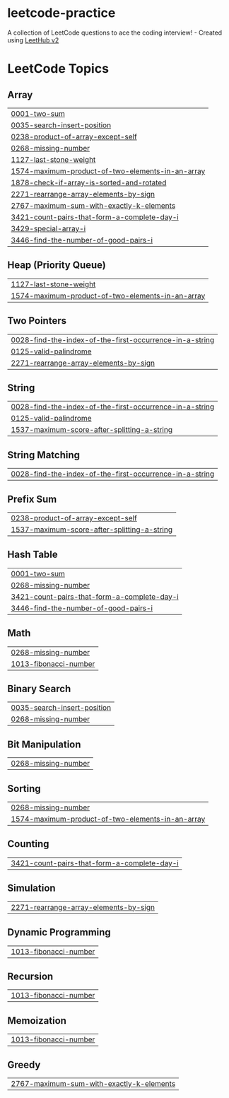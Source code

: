 # leetcode-practice
A collection of LeetCode questions to ace the coding interview! - Created using [LeetHub v2](https://github.com/arunbhardwaj/LeetHub-2.0)

<!---LeetCode Topics Start-->
# LeetCode Topics
## Array
|  |
| ------- |
| [0001-two-sum](https://github.com/Satwikyadav1/leetcode-practice/tree/master/0001-two-sum) |
| [0035-search-insert-position](https://github.com/Satwikyadav1/leetcode-practice/tree/master/0035-search-insert-position) |
| [0238-product-of-array-except-self](https://github.com/Satwikyadav1/leetcode-practice/tree/master/0238-product-of-array-except-self) |
| [0268-missing-number](https://github.com/Satwikyadav1/leetcode-practice/tree/master/0268-missing-number) |
| [1127-last-stone-weight](https://github.com/Satwikyadav1/leetcode-practice/tree/master/1127-last-stone-weight) |
| [1574-maximum-product-of-two-elements-in-an-array](https://github.com/Satwikyadav1/leetcode-practice/tree/master/1574-maximum-product-of-two-elements-in-an-array) |
| [1878-check-if-array-is-sorted-and-rotated](https://github.com/Satwikyadav1/leetcode-practice/tree/master/1878-check-if-array-is-sorted-and-rotated) |
| [2271-rearrange-array-elements-by-sign](https://github.com/Satwikyadav1/leetcode-practice/tree/master/2271-rearrange-array-elements-by-sign) |
| [2767-maximum-sum-with-exactly-k-elements](https://github.com/Satwikyadav1/leetcode-practice/tree/master/2767-maximum-sum-with-exactly-k-elements) |
| [3421-count-pairs-that-form-a-complete-day-i](https://github.com/Satwikyadav1/leetcode-practice/tree/master/3421-count-pairs-that-form-a-complete-day-i) |
| [3429-special-array-i](https://github.com/Satwikyadav1/leetcode-practice/tree/master/3429-special-array-i) |
| [3446-find-the-number-of-good-pairs-i](https://github.com/Satwikyadav1/leetcode-practice/tree/master/3446-find-the-number-of-good-pairs-i) |
## Heap (Priority Queue)
|  |
| ------- |
| [1127-last-stone-weight](https://github.com/Satwikyadav1/leetcode-practice/tree/master/1127-last-stone-weight) |
| [1574-maximum-product-of-two-elements-in-an-array](https://github.com/Satwikyadav1/leetcode-practice/tree/master/1574-maximum-product-of-two-elements-in-an-array) |
## Two Pointers
|  |
| ------- |
| [0028-find-the-index-of-the-first-occurrence-in-a-string](https://github.com/Satwikyadav1/leetcode-practice/tree/master/0028-find-the-index-of-the-first-occurrence-in-a-string) |
| [0125-valid-palindrome](https://github.com/Satwikyadav1/leetcode-practice/tree/master/0125-valid-palindrome) |
| [2271-rearrange-array-elements-by-sign](https://github.com/Satwikyadav1/leetcode-practice/tree/master/2271-rearrange-array-elements-by-sign) |
## String
|  |
| ------- |
| [0028-find-the-index-of-the-first-occurrence-in-a-string](https://github.com/Satwikyadav1/leetcode-practice/tree/master/0028-find-the-index-of-the-first-occurrence-in-a-string) |
| [0125-valid-palindrome](https://github.com/Satwikyadav1/leetcode-practice/tree/master/0125-valid-palindrome) |
| [1537-maximum-score-after-splitting-a-string](https://github.com/Satwikyadav1/leetcode-practice/tree/master/1537-maximum-score-after-splitting-a-string) |
## String Matching
|  |
| ------- |
| [0028-find-the-index-of-the-first-occurrence-in-a-string](https://github.com/Satwikyadav1/leetcode-practice/tree/master/0028-find-the-index-of-the-first-occurrence-in-a-string) |
## Prefix Sum
|  |
| ------- |
| [0238-product-of-array-except-self](https://github.com/Satwikyadav1/leetcode-practice/tree/master/0238-product-of-array-except-self) |
| [1537-maximum-score-after-splitting-a-string](https://github.com/Satwikyadav1/leetcode-practice/tree/master/1537-maximum-score-after-splitting-a-string) |
## Hash Table
|  |
| ------- |
| [0001-two-sum](https://github.com/Satwikyadav1/leetcode-practice/tree/master/0001-two-sum) |
| [0268-missing-number](https://github.com/Satwikyadav1/leetcode-practice/tree/master/0268-missing-number) |
| [3421-count-pairs-that-form-a-complete-day-i](https://github.com/Satwikyadav1/leetcode-practice/tree/master/3421-count-pairs-that-form-a-complete-day-i) |
| [3446-find-the-number-of-good-pairs-i](https://github.com/Satwikyadav1/leetcode-practice/tree/master/3446-find-the-number-of-good-pairs-i) |
## Math
|  |
| ------- |
| [0268-missing-number](https://github.com/Satwikyadav1/leetcode-practice/tree/master/0268-missing-number) |
| [1013-fibonacci-number](https://github.com/Satwikyadav1/leetcode-practice/tree/master/1013-fibonacci-number) |
## Binary Search
|  |
| ------- |
| [0035-search-insert-position](https://github.com/Satwikyadav1/leetcode-practice/tree/master/0035-search-insert-position) |
| [0268-missing-number](https://github.com/Satwikyadav1/leetcode-practice/tree/master/0268-missing-number) |
## Bit Manipulation
|  |
| ------- |
| [0268-missing-number](https://github.com/Satwikyadav1/leetcode-practice/tree/master/0268-missing-number) |
## Sorting
|  |
| ------- |
| [0268-missing-number](https://github.com/Satwikyadav1/leetcode-practice/tree/master/0268-missing-number) |
| [1574-maximum-product-of-two-elements-in-an-array](https://github.com/Satwikyadav1/leetcode-practice/tree/master/1574-maximum-product-of-two-elements-in-an-array) |
## Counting
|  |
| ------- |
| [3421-count-pairs-that-form-a-complete-day-i](https://github.com/Satwikyadav1/leetcode-practice/tree/master/3421-count-pairs-that-form-a-complete-day-i) |
## Simulation
|  |
| ------- |
| [2271-rearrange-array-elements-by-sign](https://github.com/Satwikyadav1/leetcode-practice/tree/master/2271-rearrange-array-elements-by-sign) |
## Dynamic Programming
|  |
| ------- |
| [1013-fibonacci-number](https://github.com/Satwikyadav1/leetcode-practice/tree/master/1013-fibonacci-number) |
## Recursion
|  |
| ------- |
| [1013-fibonacci-number](https://github.com/Satwikyadav1/leetcode-practice/tree/master/1013-fibonacci-number) |
## Memoization
|  |
| ------- |
| [1013-fibonacci-number](https://github.com/Satwikyadav1/leetcode-practice/tree/master/1013-fibonacci-number) |
## Greedy
|  |
| ------- |
| [2767-maximum-sum-with-exactly-k-elements](https://github.com/Satwikyadav1/leetcode-practice/tree/master/2767-maximum-sum-with-exactly-k-elements) |
<!---LeetCode Topics End-->